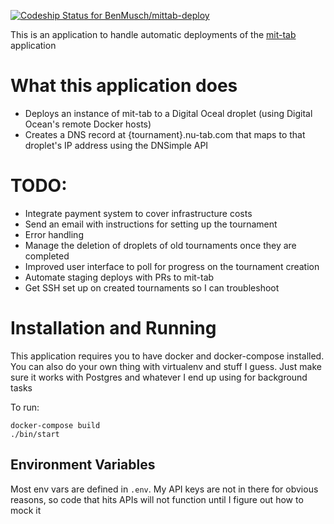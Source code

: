 [ ![Codeship Status for BenMusch/mittab-deploy](https://app.codeship.com/projects/a04919f0-41c5-0135-d736-06284f5b6d31/status?branch=master)](https://app.codeship.com/projects/230129)

This is an application to handle automatic deployments of the
[mit-tab](https://github.com/jolynch/mit-tab/) application

# What this application does

- Deploys an instance of mit-tab to a Digital Oceal droplet (using Digital
  Ocean's remote Docker hosts)
- Creates a DNS record at {tournament}.nu-tab.com that maps to that droplet's IP
  address using the DNSimple API


# TODO:
- Integrate payment system to cover infrastructure costs
- Send an email with instructions for setting up the tournament
- Error handling
- Manage the deletion of droplets of old tournaments once they are completed
- Improved user interface to poll for progress on the tournament creation
- Automate staging deploys with PRs to mit-tab
- Get SSH set up on created tournaments so I can troubleshoot


# Installation and Running

This application requires you to have docker and docker-compose installed. You
can also do your own thing with virtualenv and stuff I guess. Just make sure it
works with Postgres and whatever I end up using for background tasks

To run:

```
docker-compose build
./bin/start
```

## Environment Variables

Most env vars are defined in `.env`. My API keys are not in there for
obvious reasons, so code that hits APIs will not function until I figure out how
to mock it
